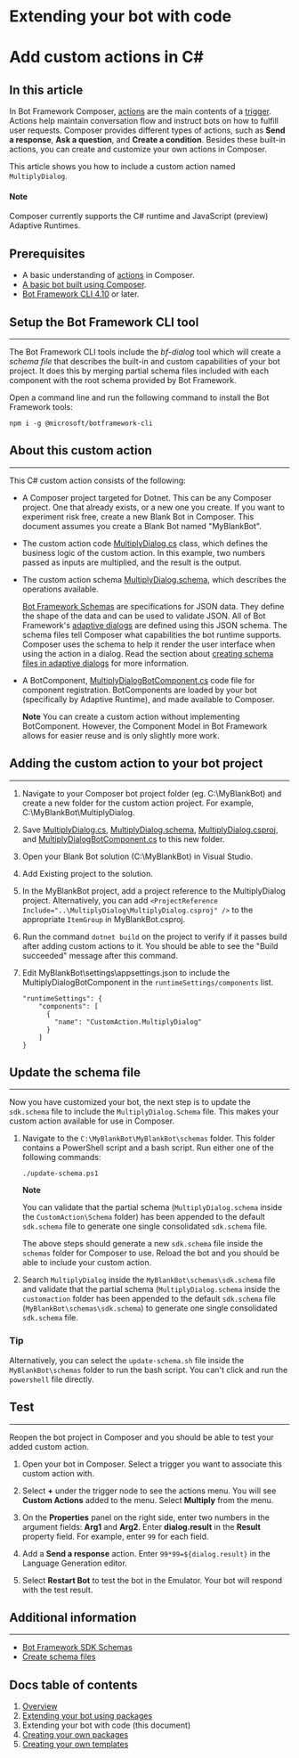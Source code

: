 # Extending your bot with code

# Add custom actions in C#

## In this article

In Bot Framework Composer, [actions](concept-dialog#action) are the main
contents of a [trigger](concept-dialog#trigger). Actions help maintain
conversation flow and instruct bots on how to fulfill user requests.
Composer provides different types of actions, such as **Send a
response**, **Ask a question**, and **Create a condition**. Besides
these built-in actions, you can create and customize your own actions in
Composer.

This article shows you how to include a custom action named
`MultiplyDialog`.

#### Note

Composer currently supports the C\# runtime and JavaScript (preview)
Adaptive Runtimes.

## Prerequisites

-   A basic understanding of [actions](concept-dialog#action) in
    Composer.
-   [A basic bot built using Composer](quickstart-create-bot).
-   [Bot Framework CLI
    4.10](https://botbuilder.myget.org/feed/botframework-cli/package/npm/@microsoft/botframework-cli)
    or later.

## Setup the Bot Framework CLI tool
----------------------

The Bot Framework CLI tools include the *bf-dialog* tool which will
create a *schema file* that describes the built-in and custom
capabilities of your bot project. It does this by merging partial schema
files included with each component with the root schema provided by Bot
Framework.

Open a command line and run the following command to install the Bot
Framework tools:

    npm i -g @microsoft/botframework-cli

## About this custom action
----------------------

This C\# custom action consists of the following:

-   A Composer project targeted for Dotnet.  This can be any Composer project.  One that already exists, or a new one you create.  If you want to experiment risk free, create a new Blank Bot in Composer.  This document assumes you create a Blank Bot named "MyBlankBot".

-   The custom action code [MultiplyDialog.cs](assets/MultiplyDialog.cs) class,
    which defines the business logic of the custom action. In this
    example, two numbers passed as inputs are multiplied, and the result
    is the output.

-   The custom action schema [MultiplyDialog.schema](assets/MultiplyDialog.schema), which describes the operations available.

    [Bot Framework
    Schemas](https://github.com/microsoft/botframework-sdk/tree/master/schemas)
    are specifications for JSON data. They define the shape of the data
    and can be used to validate JSON. All of Bot Framework's [adaptive
    dialogs](/en-us/azure/bot-service/bot-builder-adaptive-dialog-introduction)
    are defined using this JSON schema. The schema files tell Composer
    what capabilities the bot runtime supports. Composer uses the schema
    to help it render the user interface when using the action in a
    dialog. Read the section about [creating schema files in adaptive
    dialogs](/en-us/azure/bot-service/bot-builder-dialogs-declarative)
    for more information.

-   A BotComponent, [MultiplyDialogBotComponent.cs](assets/MultiplyDialogBotComponent.cs) code file for component registration.  BotComponents are loaded by your bot (specifically by Adaptive Runtime), and made available to Composer.

    **Note** You can create a custom action without implementing BotComponent.  However, the Component Model in Bot Framework allows for easier reuse and is only slightly more work.

## Adding the custom action to your bot project
------------------------------

1.  Navigate to your Composer bot project folder (eg. C:\MyBlankBot) and create a new folder for the custom action project.  For example, C:\MyBlankBot\MultiplyDialog.

1.  Save [MultiplyDialog.cs](assets/MultiplyDialog.cs), [MultiplyDialog.schema](assets/MultiplyDialog.schema), [MultiplyDialog.csproj](assets/MultiplyDialog.csproj), and [MultiplyDialogBotComponent.cs](assets/MultiplyDialogBotComponent.cs) to this new folder.

1.  Open your Blank Bot solution (C:\MyBlankBot) in Visual Studio.

1.  Add Existing project to the solution.

1.  In the MyBlankBot project, add a project reference to the MultiplyDialog project.  Alternatively, you can add `<ProjectReference Include="..\MultiplyDialog\MultiplyDialog.csproj" />` to the appropriate `ItemGroup` in MyBlankBot.csproj.

1.  Run the command `dotnet build` on the project to
    verify if it passes build after adding custom actions to it. You
    should be able to see the "Build succeeded" message after this
    command.

1. Edit MyBlankBot\settings\appsettings.json to include the MultiplyDialogBotComponent in the `runtimeSettings/components` list.
    ```
    "runtimeSettings": {
        "components": [
          {
            "name": "CustomAction.MultiplyDialog"
          }
        ]
    }
    ```

## Update the schema file
----------------------

Now you have customized your bot, the next step is to update the
`sdk.schema` file to include the `MultiplyDialog.Schema` file.  This makes your custom action available for use in Composer.

1) Navigate to the `C:\MyBlankBot\MyBlankBot\schemas` folder. This
folder contains a PowerShell script and a bash script. Run either one of
the following commands:

       ./update-schema.ps1

    **Note**

    You can validate that the partial schema (`MultiplyDialog.schema` inside
    the `CustomAction\Schema` folder) has been appended to the default
    `sdk.schema` file to generate one single consolidated `sdk.schema` file.

    The above steps should generate a new `sdk.schema` file inside the
    `schemas` folder for Composer to use. Reload the bot and you should be
    able to include your custom action.

1) Search `MultiplyDialog` inside the `MyBlankBot\schemas\sdk.schema` file and
    validate that the partial schema (`MultiplyDialog.schema` inside the
    `customaction` folder has been appended to the default `sdk.schema`
    file (`MyBlankBot\schemas\sdk.schema`) to generate one single consolidated
    `sdk.schema` file.

### Tip

Alternatively, you can select the `update-schema.sh` file inside the
`MyBlankBot\schemas` folder to run the bash script. You can't click and run the
`powershell` file directly.

## Test
----

Reopen the bot project in Composer and you should be able to test your
added custom action.

1.  Open your bot in Composer. Select a trigger you want to associate
    this custom action with.

2.  Select **+** under the trigger node to see the actions menu. You
    will see **Custom Actions** added to the menu. Select **Multiply**
    from the menu.

3.  On the **Properties** panel on the right side, enter two numbers in
    the argument fields: **Arg1** and **Arg2**. Enter **dialog.result**
    in the **Result** property field. For example, enter `99` for each field.

4.  Add a **Send a response** action. Enter `99*99=${dialog.result}` in
    the Language Generation editor.

5.  Select **Restart Bot** to test the bot in the Emulator. Your bot
    will respond with the test result.


## Additional information
----------------------

-   [Bot Framework SDK
    Schemas](https://github.com/microsoft/botframework-sdk/tree/master/schemas)
-   [Create schema
    files](/en-us/azure/bot-service/bot-builder-dialogs-declarative)

## Docs table of contents

1. [Overview](/docs/overview.md)
2. [Extending your bot using packages](/docs/extending-with-packages.md)
3. Extending your bot with code (this document)
4. [Creating your own packages](/docs/creating-packages.md)
5. [Creating your own templates](/docs/creating-templates.md)
